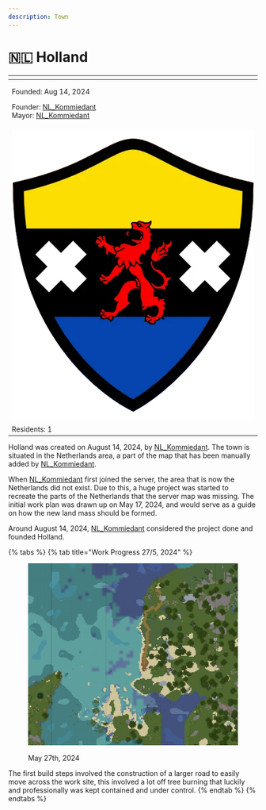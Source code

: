 ```yaml
---
description: Town
---
```


# 🇳🇱 Holland

<table data-view="cards"><thead><tr><th></th></tr></thead><tbody><tr><td><p>Founded: Aug 14, 2024</p><p>Founder: <a href="../../players/nl_kommiedant.md">NL_Kommiedant</a><br>Mayor: <a href="../../players/nl_kommiedant.md">NL_Kommiedant</a><br></p></td></tr><tr><td><img src="../../../../.gitbook/assets/Holland.png" alt=""></td></tr><tr><td>Residents: 1</td></tr></tbody></table>

Holland was created on August 14, 2024, by [NL\_Kommiedant](../../players/nl\_kommiedant.md). The town is situated in the Netherlands area, a part of the map that has been manually added by [NL\_Kommiedant](../../players/nl\_kommiedant.md).

When [NL\_Kommiedant](../../players/nl\_kommiedant.md) first joined the server, the area that is now the Netherlands did not exist. Due to this, a huge project was started to recreate the parts of the Netherlands that the server map was missing. The initial work plan was drawn up on May 17, 2024, and would serve as a guide on how the new land mass should be formed.

Around August 14, 2024, [NL\_Kommiedant](../../players/nl\_kommiedant.md) considered the project done and founded Holland.

{% tabs %}
{% tab title="Work Progress 27/5, 2024" %}
<figure><img src="../../../../.gitbook/assets/Netherlands 27-5.png" alt=""><figcaption><p>May 27th, 2024</p></figcaption></figure>

The first build steps involved the construction of a larger road to easily move across the work site, this involved a lot off tree burning that luckily and professionally was kept contained and under control.
{% endtab %}
{% endtabs %}
